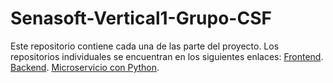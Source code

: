 # Senasoft-Vertical1-Grupo-CSF

Este repositorio contiene cada una de las parte del proyecto. Los repositorios individuales se encuentran en los siguientes enlaces:
[Frontend](https://github.com/Osc823/Frontend-Senasoft-S).
[Backend](https://github.com/Andres9312/Backend-Senasoft-S).
[Microservicio con Python](https://github.com/BrandomM/Python-Senasoft-S-).
